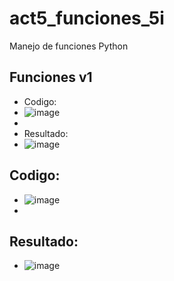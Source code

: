 # act5_funciones_5i
Manejo de funciones Python
## Funciones v1
- Codigo:
- ![image](https://github.com/user-attachments/assets/e3b17d66-dd25-4697-afa5-534da65fa789)
-
- Resultado:
- ![image](https://github.com/user-attachments/assets/ee931a45-8bf8-455f-994b-7e4b46d77976)

## Codigo:
- ![image](https://github.com/user-attachments/assets/fe6efa80-e168-43c9-9d8b-1cf3d114c89e)
-
## Resultado:
- ![image](https://github.com/user-attachments/assets/f1a16fee-c889-4632-b934-2c606ecc0e61)


